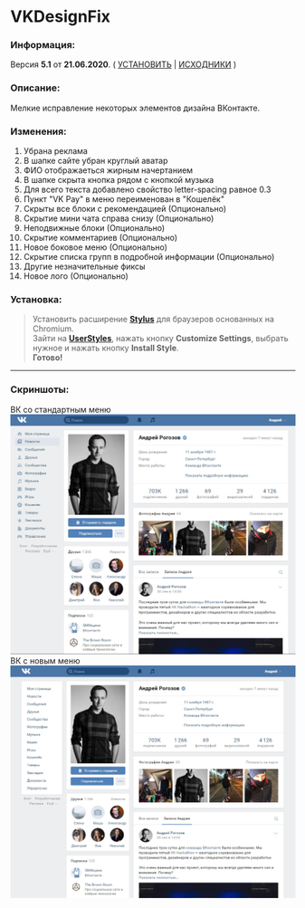# VKDesignFix

### Информация:
Версия **5.1** от **21.06.2020**. ( [УСТАНОВИТЬ](https://userstyles.org/styles/176528/vk-design-fix "Ссылка на установку") | [ИСХОДНИКИ](https://github.com/scerka/vk-design-fix/archive/5.1.zip "Ссылка на скачивание") )  

### Описание:
Мелкие исправление некоторых элементов дизайна ВКонтакте.

### Изменения:
1. Убрана реклама
2. В шапке сайте убран круглый аватар
3. ФИО отображаеться жирным начертанием
4. В шапке скрыта кнопка рядом с кнопкой музыка
5. Для всего текста добавлено свойство letter-spacing равное 0.3
6. Пункт "VK Pay" в меню переименован в "Кошелёк"
7. Скрыты все блоки с рекомендацией (Опционально)
8. Скрытие мини чата справа снизу (Опционально)
9. Неподвижные блоки (Опционально)
10. Скрытие комментариев (Опционально)
11. Новое боковое меню (Опционально)
12. Скрытие списка групп в подробной информации (Опционально)
13. Другие незначительные фиксы
14. Новое лого (Опционально)

### Установка:
>Установить расширение **[Stylus](https://chrome.google.com/webstore/detail/stylus/clngdbkpkpeebahjckkjfobafhncgmne "Ссылка в хром стор")** для браузеров основанных на Chromium.  
>Зайти на **[UserStyles](https://userstyles.org/styles/176528/vk-design-fix "Ссылка")**, нажать кнопку **Customize Settings**, выбрать нужное и нажать кнопку **Install Style**.  
>**Готово!**  

***
### Скриншоты:
ВК со стандартным меню
![Img](/Screenshots/VK.jpg?raw=true "ВК со стандартным меню")
ВК с новым меню
![Img](/Screenshots/VKNewMenu.jpg?raw=true "ВК с новым меню")

